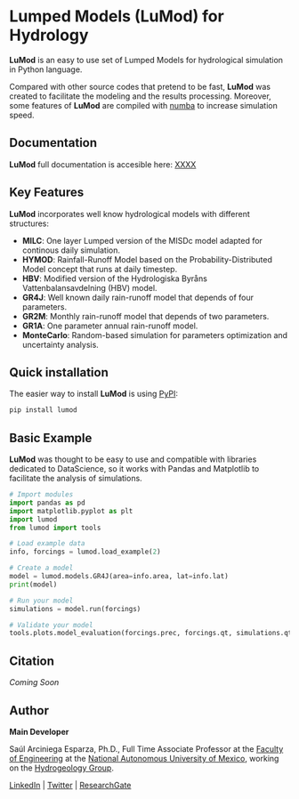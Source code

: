 # **Lumped Models (LuMod) for Hydrology**

**LuMod** is an easy to use set of Lumped Models for hydrological simulation in Python language.

Compared with other source codes that pretend to be fast, **LuMod** was created to facilitate the modeling and the results processing. Moreover, some features of **LuMod** are compiled with [numba](http://numba.pydata.org/) to increase simulation speed.


## **Documentation**

**LuMod** full documentation is accesible here: [XXXX](#)


## **Key Features**

**LuMod** incorporates well know hydrological models with different structures:

* **MILC**: One layer Lumped version of the MISDc model adapted for continous daily simulation.
* **HYMOD**: Rainfall-Runoff Model based on the Probability-Distributed Model concept that runs at daily timestep.
* **HBV**: Modified version of the Hydrologiska Byråns Vattenbalansavdelning (HBV) model.
* **GR4J**: Well known daily rain-runoff model that depends of four parameters.
* **GR2M**: Monthly rain-runoff model that depends of two parameters.
* **GR1A**: One parameter annual rain-runoff model.
* **MonteCarlo**: Random-based simulation for parameters optimization and uncertainty analysis.

## **Quick installation**

The easier way to install **LuMod** is using [PyPI](https://pypi.org/):

```bash
pip install lumod
```

## **Basic Example**

**LuMod** was thought to be easy to use and compatible with libraries dedicated to DataScience, so it works with Pandas and Matplotlib to facilitate the analysis of simulations.

```python
# Import modules
import pandas as pd
import matplotlib.pyplot as plt
import lumod
from lumod import tools

# Load example data
info, forcings = lumod.load_example(2)

# Create a model
model = lumod.models.GR4J(area=info.area, lat=info.lat)
print(model)

# Run your model
simulations = model.run(forcings)

# Validate your model
tools.plots.model_evaluation(forcings.prec, forcings.qt, simulations.qt)
```

## **Citation**

*Coming Soon*

## **Author**

**Main Developer**

Saúl Arciniega Esparza, Ph.D., Full Time Associate Professor at the [Faculty of Engineering](https://www.ingenieria.unam.mx/) at the [National Autonomous University of Mexico](https://www.unam.mx/), working on the [Hydrogeology Group](https://www.ingenieria.unam.mx/hydrogeology/).

[LinkedIn](https://www.linkedin.com/in/saularciniegaesparza/) | [Twitter](https://twitter.com/zaul_arciniega) | [ResearchGate](https://www.researchgate.net/profile/Saul-Arciniega-Esparza)

